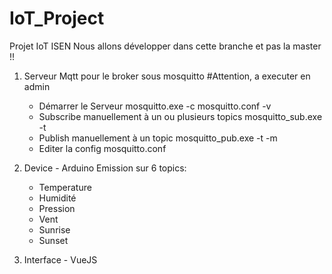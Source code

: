 # IoT_Project
Projet IoT ISEN
Nous allons développer dans cette branche et pas la master !!

1) Serveur Mqtt pour le broker sous mosquitto
  #Attention, a executer en admin
    - Démarrer le Serveur
        mosquitto.exe -c mosquitto.conf -v
    - Subscribe manuellement à un ou plusieurs topics
        mosquitto_sub.exe -t <topic>
    - Publish manuellement à un topic
        mosquitto_pub.exe -t <topic> -m <message>
    - Editer la config
        mosquitto.conf

2) Device - Arduino
  Emission sur 6 topics:
    - Temperature
    - Humidité
    - Pression
    - Vent
    - Sunrise
    - Sunset



3) Interface - VueJS
